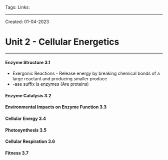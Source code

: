 Tags:
Links: 

---
Created: 01-04-2023
# Unit 2 - Cellular Energetics
---

#### Enzyme Structure 3.1
- Exergonic Reactions - Release energy by breaking chemical bonds of a large reactant and producing smaller produce
- -ase suffix is enzymes (Are proteins)

#### Enzyme Catalysis 3.2
#### Environmental Impacts on Enzyme Function 3.3
#### Cellular Energy 3.4
#### Photosynthesis 3.5
#### Cellular Respiration 3.6
#### Fitness 3.7

